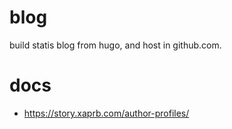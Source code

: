 # blog

build statis blog from hugo, and host in github.com.


# docs
- https://story.xaprb.com/author-profiles/

